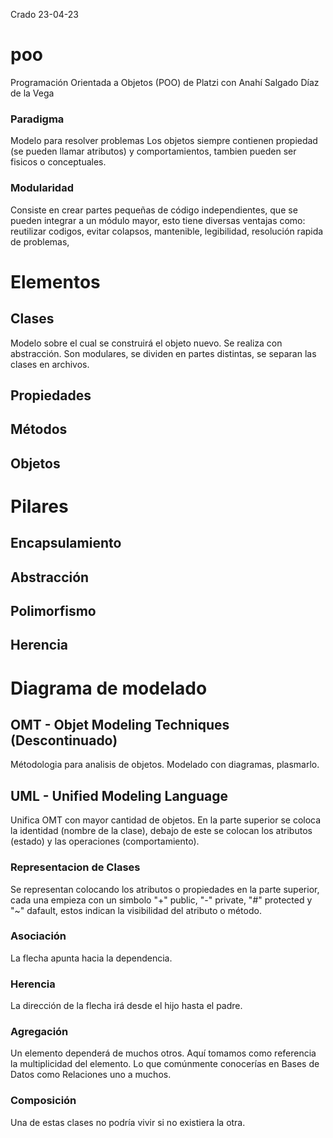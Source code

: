 Crado 23-04-23
# poo
Programación Orientada a Objetos (POO) de Platzi con Anahí Salgado Díaz de la Vega

### Paradigma
Modelo para resolver problemas
Los objetos siempre contienen propiedad (se pueden llamar atributos) y comportamientos, tambien pueden ser fisicos o conceptuales.
### Modularidad
Consiste en crear partes pequeñas de código independientes, que se pueden integrar a un módulo mayor, esto tiene diversas ventajas como: reutilizar codigos, evitar colapsos, mantenible, legibilidad, resolución rapida de problemas, 


# Elementos
## Clases
Modelo sobre el cual se construirá el objeto nuevo. Se realiza con abstracción. Son modulares, se dividen en partes distintas, se separan las clases en archivos.

## Propiedades

## Métodos

## Objetos

# Pilares
## Encapsulamiento
## Abstracción
## Polimorfismo
## Herencia

# Diagrama de modelado
## OMT - Objet Modeling Techniques (Descontinuado)
Métodologia para analisis de objetos. Modelado con diagramas, plasmarlo.

## UML - Unified Modeling Language
Unifica OMT con mayor cantidad de objetos. En la parte superior se coloca la identidad (nombre de la clase), debajo de este se colocan los atributos (estado) y las operaciones (comportamiento).

### Representacion de Clases
Se representan colocando los atributos o propiedades en la parte superior, cada una empieza con un simbolo  "+" public, "-" private, "#" protected y "~" dafault, estos indican la visibilidad del atributo o método.

### Asociación
La flecha apunta hacia la dependencia.
### Herencia
La dirección de la flecha irá desde el hijo hasta el padre.
### Agregación
Un elemento dependerá de muchos otros. Aquí tomamos como referencia la multiplicidad del elemento. Lo que comúnmente conocerías en Bases de Datos como Relaciones uno a muchos.
### Composición
Una de estas clases no podría vivir si no existiera la otra.

